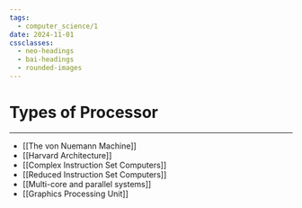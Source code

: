 ```yaml
---
tags:
  - computer_science/1
date: 2024-11-01
cssclasses:
  - neo-headings
  - bai-headings
  - rounded-images
---
```

# Types of Processor
***
- [[The von Nuemann Machine]]
- [[Harvard Architecture]]
- [[Complex Instruction Set Computers]]
- [[Reduced Instruction Set Computers]]
- [[Multi-core and parallel systems]]
- [[Graphics Processing Unit]]